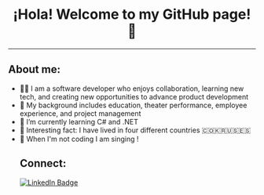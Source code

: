 

<h1 align="center">¡Hola! Welcome to my GitHub page! 🦋</h1>

---

<h2>About me:</h2>
<ul>
  <li>👋🏼 I am a software developer who enjoys collaboration, learning new tech, and creating new opportunities to advance product development</li>
  <li>🔎 My background includes education, theater performance, employee experience, and project management</li>
  <li>🌱 I’m currently learning C# and .NET</li>
  <li>👀 Interesting fact: I have lived in four different countries 🇨🇴🇰🇷🇺🇸🇪🇸
  <li>🎤 When I'm not coding I am singing !</li>


<h2>Connect:</h2>
<div>
  <a href="www.linkedin.com/in/mariaisabelg">
    <img src="https://img.shields.io/badge/LinkedIn-blue?style=for-the-badge&logo=linkedin&logoColor=white" alt="LinkedIn Badge"/>
 </a>
</div>


